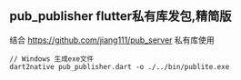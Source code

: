 
## pub_publisher flutter私有库发包,精简版

结合 https://github.com/jiang111/pub_server 私有库使用

```shell script
// Windows 生成exe文件
dart2native pub_publisher.dart -o ./../bin/publite.exe
```

